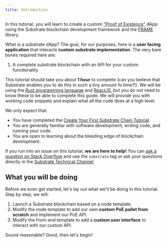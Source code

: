 ```yaml
---
title: Introduction
---
```


In this tutorial, you will learn to create a custom
["Proof of Existence"](https://en.wikipedia.org/wiki/Proof_of_Existence) dApp using the Substrate
blockchain development framework and the [FRAME](../../knowledgebase/runtime/frame) library.

What is a substrate dApp? The goal, for our purposes, here is a **user facing application**
that interacts **custom substrate implementation**. The very bare bones required here are:
1. A complete substrate blockchain with an API for your custom functionality

This tutorial should take you about **1 hour** to complete (can you believe that Substrate
enables you to do this in such a tiny amount fo time?!). We will be using the
[Rust programming language](https://www.rust-lang.org/) and [ReactJS](https://reactjs.org/), but you
do not need to know these to be able to complete this guide. We will provide you with working code
snippets and explain what all the code does at a high level.

We only expect that:

- You have completed the
  [Create Your First Substrate Chain Tutorial](../../tutorials/create-your-first-substrate-chain).
- You are generally familiar with software development, writing code, and running your code.
- You are open to learning about the bleeding edge of blockchain development.

If you run into an issue on this tutorial, **we are here to help!** You can
[ask a question on Stack Overflow](https://stackoverflow.com/questions/tagged/substrate) and use the
`substrate` tag or ask your questions directly in the [Substrate Technical Channel](https://matrix.to/#/#substrate-technical:matrix.org).

## What you will be doing

Before we even get started, let's lay out what we'll be doing in this tutorial. Step by step, we will:

1. Launch a Substrate blockchain based on a node template.
2. Modify the node template to add our own **custom PoE pallet from scratch** and implement our PoE API.
3. Modify the front-end template to add a **custom user interface** to interact with our custom API.

Sound reasonable? Good, then let's begin!
